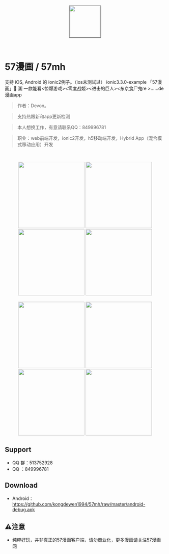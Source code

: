 <p align="center"><a href="" target="_blank"><img width="100"src="https://github.com/kongdewen1994/57mh/blob/master/resources/android/icon/drawable-xxhdpi-icon.png"></a></p>

<p align="center">
  <a href="https://github.com/kongdewen1994/57mh"><img src="https://img.shields.io/badge/APP-57mh-blue.svg" alt=""></a>
  <a href="https://github.com/kongdewen1994/57mh"><img src="https://img.shields.io/badge/QQ%20Group-513752928-red.svg" alt=""></a>
  <a href="https://github.com/kongdewen1994/57mh"><img src="https://img.shields.io/badge/Beta-1.0.0-blue.svg" alt=""></a>
  <a href="https://github.com/kongdewen1994/57mh"><img src="https://img.shields.io/badge/ionic2-3.3.0-blue.svg" alt=""></a>
  <a href="https://github.com/kongdewen1994/57mh"><img src="https://img.shields.io/badge/platforms-iOS%7CAndroid-lightgrey.svg" alt=""></a>
  <a href="https://github.com/kongdewen1994/57mh"><img src="https://img.shields.io/badge/WeChat-Devon1994-brightgreen.svg" alt=""></a>
  
</p>


# 57漫画 / 57mh


支持 iOS, Android 的 ionic2例子。（ios未测试过）
ionic3.3.0-example 「57漫画」📖 🈵️ 一款能看<惊爆游戏><零度战姬><进击的巨人><东京食尸鬼re >......de漫画app
> 作者：Devon。

>支持热跟新和app更新检测

>本人想换工作，有意请联系QQ：849996781

>职业：web前端开发，ionic2开发，h5移动端开发，Hybrid App（混合模式移动应用）开发


<br/>

<p align="center">
<img width="208"src="https://github.com/kongdewen1994/57mh/blob/master/test/img/1.png">
<img width="208"src="https://github.com/kongdewen1994/57mh/blob/master/test/img/2.png">
<img width="208"src="https://github.com/kongdewen1994/57mh/blob/master/test/img/3.png">
<img width="208"src="https://github.com/kongdewen1994/57mh/blob/master/test/img/4.png">
<br/>
<br/>
<img width="208"src="https://github.com/kongdewen1994/57mh/blob/master/test/img/5.png">
<img width="208"src="https://github.com/kongdewen1994/57mh/blob/master/test/img/6.png">
<img width="208"src="https://github.com/kongdewen1994/57mh/blob/master/test/img/7.png">
<img width="208"src="https://github.com/kongdewen1994/57mh/blob/master/test/img/8.png">

</p>


## Support
- QQ 群：513752928
- QQ ：849996781

## Download
- Android：https://github.com/kongdewen1994/57mh/raw/master/android-debug.apk

## ⚠️注意
- 纯粹好玩，并非真正的57漫画客户端，请勿商业化，更多漫画请关注57漫画网


